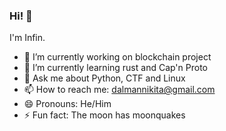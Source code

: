 ### Hi! 👋
   I'm Infin.
   
- 🔭 I’m currently working on blockchain project
- 🌱 I’m currently learning rust and Cap'n Proto
- 💬 Ask me about Python, CTF and Linux
- 📫 How to reach me: dalmannikita@gmail.com
- 😄 Pronouns: He/Him
- ⚡ Fun fact: The moon has moonquakes


